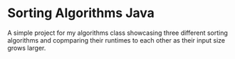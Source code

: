 # Sorting Algorithms Java

A simple project for my algorithms class showcasing three different sorting algorithms and copmparing their runtimes to
each other as their input size grows larger.